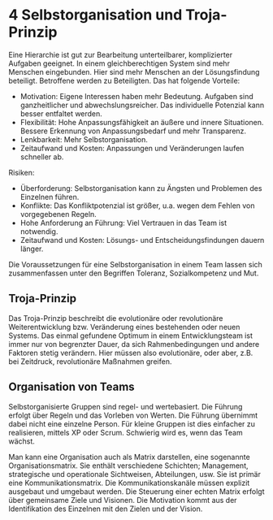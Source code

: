 # 4 Selbstorganisation und Troja-Prinzip

Eine Hierarchie ist gut zur Bearbeitung unterteilbarer, komplizierter Aufgaben geeignet. In einem gleichberechtigen System sind mehr Menschen eingebunden. Hier sind mehr Menschen an der Lösungsfindung beteiligt. Betroffene werden zu Beteiligten. Das hat folgende Vorteile:

* Motivation: Eigene Interessen haben mehr Bedeutung. Aufgaben sind ganzheitlicher und abwechslungsreicher. Das individuelle Potenzial kann besser entfaltet werden.
* Flexibilität: Hohe Anpassungsfähigkeit an äußere und innere Situationen. Bessere Erkennung von Anpassungsbedarf und mehr Transparenz.
* Lenkbarkeit: Mehr Selbstorganisation.
* Zeitaufwand und Kosten: Anpassungen und Veränderungen laufen schneller ab.

Risiken:

* Überforderung: Selbstorganisation kann zu Ängsten und Problemen des Einzelnen führen.
* Konflikte: Das Konfliktpotenzial ist größer, u.a. wegen dem Fehlen von vorgegebenen Regeln.
* Hohe Anforderung an Führung: Viel Vertrauen in das Team ist notwendig.
* Zeitaufwand und Kosten: Lösungs- und Entscheidungsfindungen dauern länger.

Die Voraussetzungen für eine Selbstorganisation in einem Team lassen sich zusammenfassen unter den Begriffen Toleranz, Sozialkompetenz und Mut.

## Troja-Prinzip

Das Troja-Prinzip beschreibt die evolutionäre oder revolutionäre Weiterentwicklung bzw. Veränderung eines bestehenden oder neuen Systems. Das einmal gefundene Optimum in einem Entwicklungsteam ist immer nur von begrenzter Dauer, da sich Rahmenbedingungen und andere Faktoren stetig verändern. Hier müssen also evolutionäre, oder aber, z.B. bei Zeitdruck, revolutionäre Maßnahmen greifen.

## Organisation von Teams

Selbstorganisierte Gruppen sind regel- und wertebasiert. Die Führung erfolgt über Regeln und das Vorleben von Werten. Die Führung übernimmt dabei nicht eine einzelne Person. Für kleine Gruppen ist dies einfacher zu realisieren, mittels XP oder Scrum. Schwierig wird es, wenn das Team wächst.

Man kann eine Organisation auch als Matrix darstellen, eine sogenannte Organisationsmatrix. Sie enthält verschiedene Schichten; Management, strategische und operationale Sichtweisen, Abteilungen, usw. Sie ist primär eine Kommunikationsmatrix. Die Kommunikationskanäle müssen explizit ausgebaut und umgebaut werden. Die Steuerung einer echten Matrix erfolgt über gemeinsame Ziele und Visionen. Die Motivation kommt aus der Identifikation des Einzelnen mit den Zielen und der Vision.